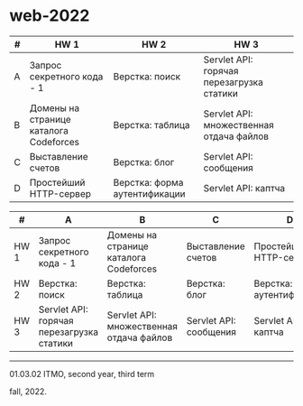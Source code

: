 # web-2022

#|HW 1|HW 2|HW 3
---|---|---|---
A|Запрос секретного кода - 1|Верстка: поиск|Servlet API: горячая перезагрузка статики
B|Домены на странице каталога Codeforces|Верстка: таблица|Servlet API: множественная отдача файлов
C|Выставление счетов|Верстка: блог|Servlet API: сообщения
D|Простейший HTTP-сервер|Верстка: форма аутентификации|Servlet API: каптча

#|A|B|C|D
---|---|---|---|---
HW 1|Запрос секретного кода - 1|Домены на странице каталога Codeforces|Выставление счетов|Простейший HTTP-сервер
HW 2|Верстка: поиск|Верстка: таблица|Верстка: блог|Верстка: форма аутентификации
HW 3|Servlet API: горячая перезагрузка статики|Servlet API: множественная отдача файлов|Servlet API: сообщения|Servlet API: каптча

------
01.03.02 ITMO, second year, third term

fall, 2022.

